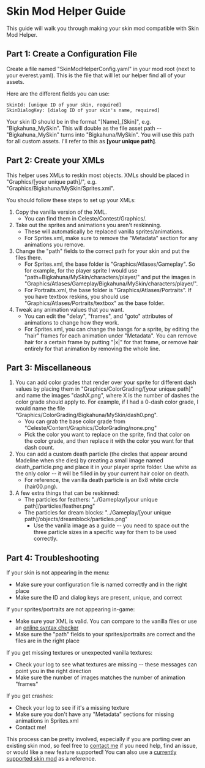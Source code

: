 Skin Mod Helper Guide
======================

This guide will walk you through making your skin mod compatible with Skin Mod Helper.


Part 1: Create a Configuration File
-----------------------------------
Create a file named "SkinModHelperConfig.yaml" in your mod root (next to your everest.yaml). 
This is the file that will let our helper find all of your assets.

Here are the different fields you can use:
```
SkinId: [unique ID of your skin, required]
SkinDialogKey: [dialog ID of your skin's name, required]
```

Your skin ID should be in the format "[Name]_[Skin]", e.g. "Bigkahuna_MySkin". This will double
as the file asset path -- "Bigkahuna_MySkin" turns into "Bigkahuna/MySkin". You will use this path
for all custom assets. I'll refer to this as **[your unique path]**.


Part 2: Create your XMLs
-------------------------
This helper uses XMLs to reskin most objects. XMLs should be placed in "Graphics/[your unique path]/",
e.g. "Graphics/Bigkahuna/MySkin/Sprites.xml".

You should follow these steps to set up your XMLs:
1. Copy the vanilla version of the XML.
   * You can find them in Celeste/Contest/Graphics/.
2. Take out the sprites and animations you aren't reskinning.
   * These will automatically be replaced vanilla sprites/animations.
   * For Sprites.xml, make sure to remove the "Metadata" section for any animations you remove.
3. Change the "path" fields to the correct path for your skin and put the files there.
   * For Sprites.xml, the base folder is "Graphics/Atlases/Gameplay". So for example, for the player
    sprite I would use "path=Bigkahuna/MySkin/characters/player/" and put the images in
    "Graphics/Atlases/Gameplay/Bigkahuna/MySkin/characters/player/".
   * For Portraits.xml, the base folder is "Graphics/Atlases/Portraits". If you have textbox
    reskins, you should use "Graphics/Atlases/Portraits/textbox" as the base folder.
4. Tweak any animation values that you want.
   * You can edit the "delay", "frames", and "goto" attributes of animations to change how they work.
   * For Sprites.xml, you can change the bangs for a sprite, by editing the "hair" frames for
    each animation under "Metadata". You can remove hair for a certain frame by putting "|x|" for
    that frame, or remove hair entirely for that animation by removing the whole line.

    
Part 3: Miscellaneous
---------------------
1. You can add color grades that render over your sprite for different dash values by placing them
in "Graphics/ColorGrading/[your unique path]" and name the images "dashX.png", where X is the number
of dashes the color grade should apply to. For example, if I had a 0-dash color grade, I would name
the file "Graphics/ColorGrading/Bigkahuna/MySkin/dash0.png".
   * You can grab the base color grade from "Celeste/Content/Graphics/ColorGrading/none.png"
   * Pick the color you want to replace on the sprite, find that color on the color grade, and then
   replace it with the color you want for that dash count.
2. You can add a custom death particle (the circles that appear around Madeline when she dies) by
creating a small image named death_particle.png and place it in your player sprite folder. Use white
as the only color -- it will be filled in by your current hair color on death.
   * For reference, the vanilla death particle is an 8x8 white circle (hair00.png).
3. A few extra things that can be reskinned:
   * The particles for feathers: "../Gameplay/[your unique path]/particles/feather.png"
   * The particles for dream blocks: "../Gameplay/[your unique path]/objects/dreamblock/particles.png"
      * Use the vanilla image as a guide -- you need to space out the three particle sizes in a
      specific way for them to be used correctly.

Part 4: Troubleshooting
-----------------------
If your skin is not appearing in the menu:
* Make sure your configuration file is named correctly and in the right place
* Make sure the ID and dialog keys are present, unique, and correct

If your sprites/portraits are not appearing in-game:
* Make sure your XML is valid. You can compare to the vanilla files or use an [online syntax checker](https://www.xmlvalidation.com/)
* Make sure the "path" fields to your sprites/portraits are correct and the files are in the right place

If you get missing textures or unexpected vanilla textures:
* Check your log to see what textures are missing -- these messages can point you in the right direction
* Make sure the number of images matches the number of animation "frames"

If you get crashes:
* Check your log to see if it's a missing texture
* Make sure you don't have any "Metadata" sections for missing animations in Sprites.xml
* Contact me!

This process can be pretty involved, especially if you are porting over an existing skin mod,
so feel free to [contact me](../../README.md#contact) if you need help, find an issue, or would
like a new feature supported! You can also use a [currently supported skin mod](../../README.md#installation-guide) as a reference.
